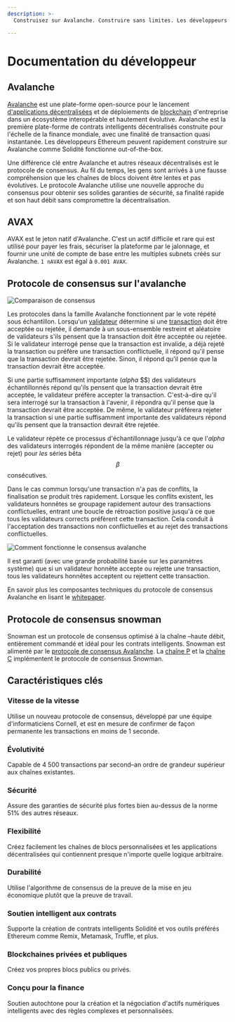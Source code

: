 ```yaml
---
description: >-
  Construisez sur Avalanche. Construire sans limites. Les développeurs qui construisent sur Avalanche peuvent facilement créer des applications puissantes, fiables et sécurisées.

---
```


# Documentation du développeur

## Avalanche

[Avalanche](https://avax.network) est une plate-forme open-source pour le lancement [d'applications décentralisées](https://support.avalabs.org/en/articles/4587146-what-is-a-decentralized-application-dapp) et de déploiements de [blockchain](http://support.avalabs.org/en/articles/4064677-what-is-a-blockchain) d'entreprise dans un écosystème interopérable et hautement évolutive. Avalanche est la première plate-forme de contrats intelligents décentralisés construite pour l'échelle de la finance mondiale, avec une finalité de transaction quasi instantanée. Les développeurs Ethereum peuvent rapidement construire sur Avalanche comme Solidité fonctionne out-of-the-box.

Une différence clé entre Avalanche et autres réseaux décentralisés est le protocole de consensus. Au fil du temps, les gens sont arrivés à une fausse compréhension que les chaînes de blocs doivent être lentes et pas évolutives. Le protocole Avalanche utilise une nouvelle approche du consensus pour obtenir ses solides garanties de sécurité, sa finalité rapide et son haut débit sans compromettre la décentralisation.

## AVAX

AVAX est le jeton natif d'Avalanche. C'est un actif difficile et rare qui est utilisé pour payer les frais, sécuriser la plateforme par le jalonnage, et fournir une unité de compte de base entre les multiples subnets créés sur Avalanche. `1 nAVAX` est égal à `0.001 AVAX`.

## Protocole de consensus sur l'avalanche

![Comparaison de consensus](.gitbook/assets/image%20%2810%29%20%281%29%20%281%29%20%281%29.png)

Les protocoles dans la famille Avalanche fonctionnent par le vote répété sous échantillon. Lorsqu'un [validateur](http://support.avalabs.org/en/articles/4064704-what-is-a-blockchain-validator) détermine si une [transaction](http://support.avalabs.org/en/articles/4587384-what-is-a-transaction) doit être acceptée ou rejetée, il demande à un sous-ensemble restreint et aléatoire de validateurs s'ils pensent que la transaction doit être acceptée ou rejetée. Si le validateur interrogé pense que la transaction est invalide, a déjà rejeté la transaction ou préfère une transaction conflictuelle, il répond qu'il pense que la transaction devrait être rejetée. Sinon, il répond qu'il pense que la transaction devrait être acceptée.

Si une partie suffisamment importante \(_alpha_ $$\) des validateurs échantillonnés répond qu'ils pensent que la transaction devrait être acceptée, le validateur préfère accepter la transaction. C'est-à-dire qu'il sera interrogé sur la transaction à l'avenir, il répondra qu'il pense que la transaction devrait être acceptée. De même, le validateur préférera rejeter la transaction si une partie suffisamment importante des validateurs répond qu'ils pensent que la transaction devrait être rejetée.

Le validateur répète ce processus d'échantillonnage jusqu'à ce que l'_alpha_ des validateurs interrogés répondent de la même manière \(accepter ou rejet) pour _les_ séries bêta $$β$$ consécutives.

Dans le cas commun lorsqu'une transaction n'a pas de conflits, la finalisation se produit très rapidement. Lorsque les conflits existent, les validateurs honnêtes se groupage rapidement autour des transactions conflictuelles, entrant une boucle de rétroaction positive jusqu'à ce que tous les validateurs corrects préfèrent cette transaction. Cela conduit à l'acceptation des transactions non conflictuelles et au rejet des transactions conflictuelles.

![Comment fonctionne le consensus avalanche](.gitbook/assets/howavalancheconsensusworks.png)

Il est garanti \(avec une grande probabilité basée sur les paramètres système\) que si un validateur honnête accepte ou rejette une transaction, tous les validateurs honnêtes acceptent ou rejettent cette transaction.

En savoir plus les composantes techniques du protocole de consensus Avalanche en lisant le [whitepaper](https://arxiv.org/pdf/1906.08936.pdf).

## Protocole de consensus snowman

Snowman est un protocole de consensus optimisé à la chaîne –haute débit, entièrement commandé et idéal pour les contrats intelligents. Snowman est alimenté par le [protocole de consensus Avalanche](./#avalanche-consensus-protocol). La [chaîne P](learn/platform-overview/#platform-chain-p-chain) et la [chaîne C](learn/platform-overview/#contract-chain-c-chain) implémentent le protocole de consensus Snowman.

## Caractéristiques clés

### Vitesse de la vitesse

Utilise un nouveau protocole de consensus, développé par une équipe d'informaticiens Cornell, et est en mesure de confirmer de façon permanente les transactions en moins de 1 seconde.

### Évolutivité

Capable de 4 500 transactions par second–an ordre de grandeur supérieur aux chaînes existantes.

### Sécurité

Assure des garanties de sécurité plus fortes bien au-dessus de la norme 51% des autres réseaux.

### Flexibilité

Créez facilement les chaînes de blocs personnalisées et les applications décentralisées qui contiennent presque n'importe quelle logique arbitraire.

### Durabilité

Utilise l'algorithme de consensus de la preuve de la mise en jeu économique plutôt que la preuve de travail.

### Soutien intelligent aux contrats

Supporte la création de contrats intelligents Solidité et vos outils préférés Ethereum comme Remix, Metamask, Truffle, et plus.

### Blockchaines privées et publiques

Créez vos propres blocs publics ou privés.

### Conçu pour la finance

Soutien autochtone pour la création et la négociation d'actifs numériques intelligents avec des règles complexes et personnalisées.

